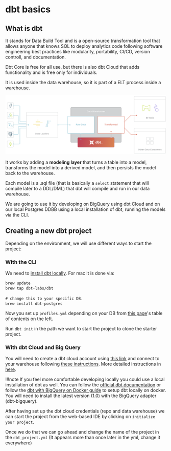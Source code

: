 # dbt basics

## What is dbt

It stands for Data Build Tool and is a open-source transformation tool that allows anyone that knows SQL to deploy analytics code following software engineering best practices like modularity, portability, CI/CD, version controll, and documentation. 

Dbt Core is free for all use, but there is also dbt Cloud that adds functionality and is free only for individuals.

It is used inside the data warehouse, so it is part of a ELT process inside a warehouse.

![dbt](./images/dbt.png)

It works by adding a __modeling layer__ that turns a table into a model, transforms the model into a derived model, and then persists the model back to the warehouse.

Each model is a .sql file (that is basically a `select` statement that will compile later to a DDL/DML) that dbt will compile and run in our data warehouse.

We are going to use it by developing on BigQuery using dbt Cloud and on our local Postgres DDBB using a local installation of dbt, running the models via the CLI.

## Creating a new dbt project

Depending on the environment, we will use different ways to start the project:

### With the CLI
We need to [install dbt locally](https://docs.getdbt.com/docs/get-started/installation). For mac it is done via:
```properties
brew update
brew tap dbt-labs/dbt

# change this to your specific DB.
brew install dbt-postgres 
```
Now you set up `profiles.yml` depending on your DB from [this page]((https://docs.getdbt.com/reference/profiles.yml))'s table of contents on the left.


Run `dbt init` in the path we want to start the project to clone the starter project.


### With dbt Cloud and Big Query

You will need to create a dbt cloud account using [this link](https://www.getdbt.com/signup/) and connect to your warehouse following [these instructions](https://docs.getdbt.com/docs/dbt-cloud/cloud-configuring-dbt-cloud/cloud-setting-up-bigquery-oauth). More detailed instructions in [here](https://github.com/DataTalksClub/data-engineering-zoomcamp/blob/main/week_4_analytics_engineering/dbt_cloud_setup.md).

!!!note
    If you feel more comfortable developing locally you could use a local installation of dbt as well. You can follow the [official dbt documentation](https://docs.getdbt.com/dbt-cli/installation) or follow the [dbt with BigQuery on Docker guide](https://github.com/DataTalksClub/data-engineering-zoomcamp/blob/main/week_4_analytics_engineering/docker_setup/README.md) to setup dbt locally on docker. You will need to install the latest version (1.0) with the BigQuery adapter (dbt-bigquery).

After having set up the dbt cloud credentials (repo and data warehouse) we can start the project from the web-based IDE by clicking on `initialize your project`.

Once we do that we can go ahead and change the name of the project in the `dbt_project.yml` (It appears more than once later in the yml, change it everywhere)